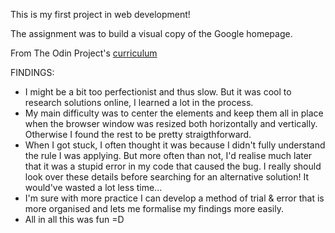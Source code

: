 This is my first project in web development!

The assignment was to build a visual copy of the Google homepage.

From The Odin Project's [curriculum](http://www.theodinproject.com/courses/web-development-101/lessons/html-css)

FINDINGS:

* I might be a bit too perfectionist and thus slow. But it was cool to research solutions online, I learned a lot in the process.
* My main difficulty was to center the elements and keep them all in place when the browser window was resized both horizontally and vertically. Otherwise I found the rest to be pretty straigthforward.
* When I got stuck, I often thought it was because I didn't fully understand the rule I was applying. But more often than not, I'd realise much later that it was a stupid error in my code that caused the bug. I really should look over these details before searching for an alternative solution! It would've wasted a lot less time...
* I'm sure with more practice I can develop a method of trial & error that is more organised and lets me formalise my findings more easily.
* All in all this was fun =D
